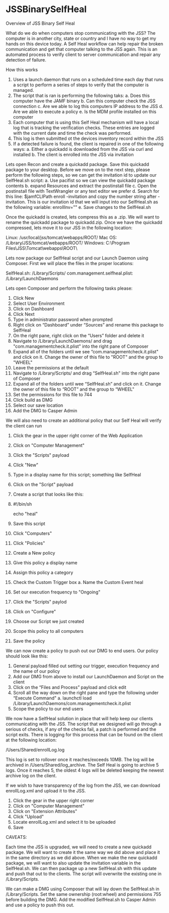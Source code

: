 # JSSBinarySelfHeal

Overview of JSS Binary Self Heal

What do we do when computers stop communicating with the JSS?  The computer is in another city, state or country and I have no way to get my hands on this device today.  A Self Heal workflow can help repair the broken communication and get that computer talking to the JSS again.  This is an automated process to verify client to server communication and repair any detection of failure.

How this works

1. Uses a launch daemon that runs on a scheduled time each day that runs a script to perform a series of steps to verify that the computer is managed.
2. The script that is ran is performing the following taks:
    a. Does this computer have the JAMF binary
    b. Can this computer check the JSS connection
    c. Are we able to log this computers IP address to the JSS
    d. Are we able to execute a policy
    e. Is the MDM profile installed on this computer
3. Each computer that is using this Self Heal mechanism will have a local log that is tracking the verification checks.  These entries are logged with the current date and time the check was performed.
4. This log is then submitted ot the devices inventory record within the JSS
5. If a detected failure is found, the client is repaired in one of the following ways:
    a. Either a quickadd is downloaded from the JSS via curl and installed
    b. The client is enrolled into the JSS via invitation

Lets open Recon and create a quickadd package.  Save this quickadd package to your desktop.  Before we move on to the next step, please perform the following steps, so we can get the invitation id to update our SelfHeal.sh script:
    a. Use pacifist so we can view the quickadd package contents
    b. expand Resources and extract the postinstall file
    c. Open the postinstall file with TextWrangler or any text editor we prefer 
    d. Search for this line: $jamfCLIPath enroll -invitation and copy the number string after -invitation.  This is our invitation id that we will input into our SelfHeal.sh as the following variable: enrollInv=""
    e. Save changes to the SelfHeal.sh

Once the quickadd is created, lets compress this as a .zip.  We will want to rename the quickadd package to quickadd.zip.  Once we have the quickadd compressed, lets move it to our JSS in the following location:

Linux: /usr/local/jss/tomcat/webapps/ROOT/
Mac OS: /Library/JSS/tomcat/webapps/ROOT/
Windows: C:\Program Files\JSS\Tomcat\webapps\ROOT\

Lets now package our SelfHeal script and our Launch Daemon using Composer.  First we will place the files in the proper locations:

SelfHeal.sh: /Library/Scripts/
com.management.selfheal.plist: /Library/LaunchDaemons

Lets open Composer and perform the following tasks please:

1. Click New
2. Select User Environment
3. Click on Dashboard
4. Click Next
5. Type in administrator password when prompted
6. Right click on “Dashboard” under “Sources” and rename this package to SelfHeal
7. On the right pane, right click on the “Users” folder and delete it
8. Navigate to /Library/LaunchDaemons/ and drag "com.managementcheck.it.plist" into the right pane of Composer
9. Expand all of the folders until we see “com.managementcheck.it.plist" and click on it.  Change the owner of this file to "ROOT" and the group to "WHEEL"
10. Leave the permissions at the default
11. Navigate to /Library/Scripts/ and drag “SelfHeal.sh" into the right pane of Composer
12. Expand all of the folders until wee “SelfHeal.sh” and click on it.  Change the owner of this file to “ROOT” and the group to “WHEEL"
13. Set the permissions for this file to 744
14. Click build as DMG
15. Select our save location
16. Add the DMG to Casper Admin

We will also need to create an additional policy that our Self Heal will verify the client can run

1. Click the gear in the upper right corner of the Web Application
2. Click on "Computer Management"
3. Click the "Scripts" payload
4. Click "New"
5. Type in a display name for this script; something like SelfHeal
6. Click on the "Script" payload
7. Create a script that looks like this: 
8.  #!/bin/sh

    echo "heal"
8. Save this script
9. Click "Computers"
10. Click "Policies"
11. Create a New policy
12. Give this policy a display name
13. Assign this policy a category
14. Check the Custom Trigger box
    a. Name the Custom Event heal
15. Set our execution frequency to "Ongoing"
16. Click the "Scripts" paylod
17. Click on "Configure"
18. Choose our Script we just created
19. Scope this policy to all computers
20. Save the policy

We can now create a policy to push out our DMG to end users.  Our policy should look like this:

1. General payload filled out setting our trigger, execution frequency and the name of our policy
2. Add our DMG from above to install our LaunchDaemon and Script on the client
3. Click on the “Files and Process” payload and click edit
4. Scroll all the way down on the right pane and type the following under “Execute Command"
    a. launchctl load /Library/LaunchDaemons/com.managementcheck.it.plist
5. Scope the policy to our end users

We now have a SelfHeal solution in place that will help keep our clients communicating with the JSS. The script that we designed will go through a serious of checks, if any of the checks fail, a patch is performed and the script exits.  There is logging for this process that can be found on the client at the following location:

/Users/Shared/enrollLog.log

This log is set to rollover once it reaches/exceeds 10MB.  The log will be archived in /Users/Shared/log_archive.  The Self Heal is going to archive 5 logs.  Once it reaches 5, the oldest 4 logs will be deleted keeping the newest archive log on the client.

If we wish to have transparency of the log from the JSS, we can download enrollLog.xml and upload it to the JSS.

1. Click the gear in the upper right corner
2. Click on "Computer Management"
3. Click on "Extension Attributes"
4. Click "Upload"
5. Locate enrollLog.xml and select it to be uploaded
6. Save

CAVEATS:

Each time the JSS is upgraded, we will need to create a new quickadd package.  We will want to create it the same way we did above and place it in the same directory as we did above.  When we make the new quickadd package, we will want to also update the invitation variable in the SelfHeal.sh.  We can then package up a new SelfHeal.sh with this update and push that out to the clients.  The script will overwrite the existing one in /Library/Scripts.

We can make a DMG using Composer that will lay down the SelfHeal.sh in /Library/Scripts.  Set the same ownership (root:wheel) and permissions 755 before building the DMG.
Add the modified SelfHeal.sh to Casper Admin and use a policy to push this out.
